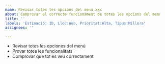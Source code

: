 ```yaml
---
name: Revisar totes les opcions del menú xxx
about: Comprovar el correcte funcionament de totes les opcions del menú
title: ''
labels: 'Estimació: 1D, Lloc:Web, Prioritat:Alta, Tipus:Millora'
assignees: ''

---
```


- Revisar totes les opciones del menú
- Provar totes les funcionalitats
- Comprovar que tot es veu correctament
